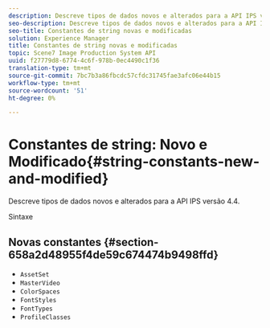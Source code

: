 ```yaml
---
description: Descreve tipos de dados novos e alterados para a API IPS versão 4.4.
seo-description: Descreve tipos de dados novos e alterados para a API IPS versão 4.4.
seo-title: Constantes de string novas e modificadas
solution: Experience Manager
title: Constantes de string novas e modificadas
topic: Scene7 Image Production System API
uuid: f27779d8-6774-4c6f-978b-0ec4490c1f36
translation-type: tm+mt
source-git-commit: 7bc7b3a86fbcdc57cfdc31745fae3afc06e44b15
workflow-type: tm+mt
source-wordcount: '51'
ht-degree: 0%

---
```



# Constantes de string: Novo e Modificado{#string-constants-new-and-modified}

Descreve tipos de dados novos e alterados para a API IPS versão 4.4.

Sintaxe

## Novas constantes {#section-658a2d48955f4de59c674474b9498ffd}

* `AssetSet`
* `MasterVideo`
* `ColorSpaces`
* `FontStyles`
* `FontTypes`
* `ProfileClasses`

<!--
Note: Can't tell from original docs if these are new or changes. Calling 'em new by default.
-->

